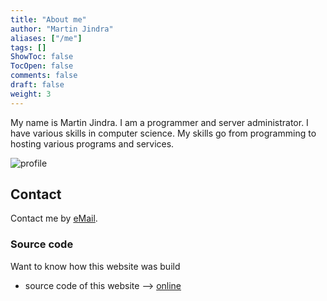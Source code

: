 ```yaml
---
title: "About me"
author: "Martin Jindra"
aliases: ["/me"]
tags: []
ShowToc: false
TocOpen: false
comments: false
draft: false
weight: 3
---
```


My name is Martin Jindra. I am a programmer and server administrator. I have various skills in computer science. My skills go from programming to hosting various programs and services.

![profile](/img/profile.png#center)

## Contact

Contact me by [eMail](mailto:martin@mjindra.eu).

### Source code

Want to know how this website was build

- source code of this website --> [online](https://github.com/MartinJindra/mjindra.eu)
